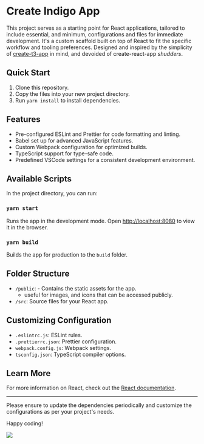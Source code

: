 # Create Indigo App

This project serves as a starting point for React applications, tailored to include essential, and minimum, configurations and files for immediate development. It's a custom scaffold built on top of React to fit the specific workflow and tooling preferences. Designed and inspired by the simplicity of [create-t3-app](https://create.t3.gg/) in mind, and devoided of create-react-app _shudders_.

## Quick Start

1. Clone this repository.
2. Copy the files into your new project directory.
3. Run `yarn install` to install dependencies.

## Features

- Pre-configured ESLint and Prettier for code formatting and linting.
- Babel set up for advanced JavaScript features.
- Custom Webpack configuration for optimized builds.
- TypeScript support for type-safe code.
- Predefined VSCode settings for a consistent development environment.

## Available Scripts

In the project directory, you can run:

### `yarn start`

Runs the app in the development mode. Open [http://localhost:8080](http://localhost:8080) to view it in the browser.

### `yarn build`

Builds the app for production to the `build` folder.

## Folder Structure

- `/public`: - Contains the static assets for the app.
   -  useful for images, and icons that can be accessed publicly.
- `/src`: Source files for your React app.

## Customizing Configuration

- `.eslintrc.js`: ESLint rules.
- `.prettierrc.json`: Prettier configuration.
- `webpack.config.js`: Webpack settings.
- `tsconfig.json`: TypeScript compiler options.

## Learn More

For more information on React, check out the [React documentation](https://reactjs.org/).

---

Please ensure to update the dependencies periodically and customize the configurations as per your project's needs.

Happy coding!

<img style="margin: auto" src="https://c.tenor.com/gXmXiuUPqVAAAAAC/goodnight-peace.gif">


